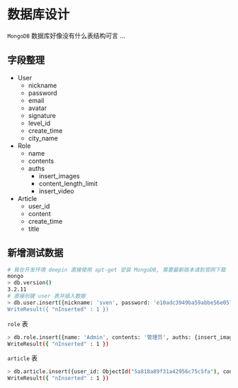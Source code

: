 # 数据库设计

`MongoDB` 数据库好像没有什么表结构可言 ...

## 字段整理
- User
    - nickname
    - password
    - email
    - avatar
    - signature
    - level_id
    - create_time
    - city_name
- Role
    - name
    - contents
    - auths
        - insert_images
        - content_length_limit
        - insert_video
- Article
    - user_id
    - content
    - create_time
    - title

## 新增测试数据
```bash
# 我在开发环境 deepin 直接使用 apt-get 安装 MongoDB, 需要最新版本请到官网下载
mongo
> db.version()
3.2.11
# 直接创建 user 表并插入数据
> db.user.insert({nickname: 'sven', password: 'e10adc3949ba59abbe56e057f20f883e', email: 'hellosc@qq.com', avatar: 'avatar.png', signature: 'It\'s me', level_id: null, create_time: new Date(), city: null})
WriteResult({ "nInserted" : 1 })
```
`role` 表
```bash
> db.role.insert({name: 'Admin', contents: '管理员', auths: {insert_images: true, content_length_limit: 10000, insert_video: true}})
WriteResult({ "nInserted" : 1 })
```
`article` 表
```bash
> db.article.insert({user_id: ObjectId("5a818a89f31a42956c75c5fa"), content: '# hello world', create_time: new Date(), title: 'Test Article'})
WriteResult({ "nInserted" : 1 })
```
